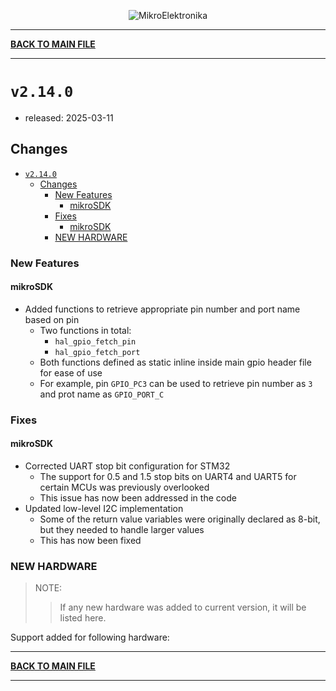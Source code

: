 <p align="center">
  <img src="http://www.mikroe.com/img/designs/beta/logo_small.png?raw=true" alt="MikroElektronika"/>
</p>

---

**[BACK TO MAIN FILE](../../changelog.md)**

---

# `v2.14.0`

+ released: 2025-03-11

## Changes

- [`v2.14.0`](#v2140)
  - [Changes](#changes)
    - [New Features](#new-features)
      - [mikroSDK](#mikrosdk)
    - [Fixes](#fixes)
      - [mikroSDK](#mikrosdk-1)
    - [NEW HARDWARE](#new-hardware)

### New Features

#### mikroSDK

+ Added functions to retrieve appropriate pin number and port name based on pin
  + Two functions in total:
    + `hal_gpio_fetch_pin`
    + `hal_gpio_fetch_port`
  + Both functions defined as static inline inside main gpio header file for ease of use
  + For example, pin `GPIO_PC3` can be used to retrieve pin number as `3` and prot name as `GPIO_PORT_C`

### Fixes

#### mikroSDK

+ Corrected UART stop bit configuration for STM32
  + The support for 0.5 and 1.5 stop bits on UART4 and UART5 for certain MCUs was previously overlooked
  + This issue has now been addressed in the code
+ Updated low-level I2C implementation
  + Some of the return value variables were originally declared as 8-bit, but they needed to handle larger values
  + This has now been fixed

### NEW HARDWARE

> NOTE:
>> If any new hardware was added to current version, it will be listed here.

Support added for following hardware:

---

**[BACK TO MAIN FILE](../../changelog.md)**

---
